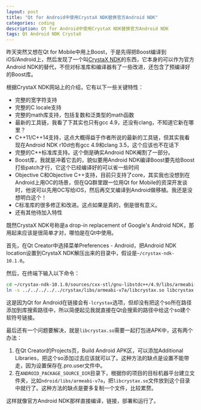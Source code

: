 ```yaml
---
layout: post
title: "Qt for Android中使用CrystaX NDK替换官方Android NDK"
categories: coding
description: Qt for Android中使用CrystaX NDK替换官方Android NDK
tags: Qt Android NDK CrystaX
---
```

昨天突然又想在Qt for Mobile中用上Boost，于是先得把Boost编译到iOS/Android上，然后发现了一个叫[CrystaX NDK](https://www.crystax.net/en/android/ndk)的东西，它本身的可以作为官方Android NDK的替代，不但对标准库和编译器有了一些改进，还包含了预编译好的Boost库。

根据CrystaX NDK网站上的介绍，它有以下一些关键特性：

- 完整的宽字符支持
- 完整的C locale支持
- 完整的math库支持，包括复数和泛类型的math函数
- 最新的工具链，我看了下其实也只有gcc 4.9，还没有clang，不知道它新在哪里？
- C++11/C++14支持，这点大概得益于作者所说的最新的工具链，但其实我看现在Android NDK r10d也有gcc 4.9和clang 3.5，这个应该也不在话下
- 完整的C++标准库支持。这个倒是确实Android NDK阉割了一部分。
- Boost库，我就是冲着它去的，貌似要用Android NDK编译Boost要先给Boost打些patch才行，它这个已经编译好的可以省一些时间
- Objective C和Objective C++支持，目前只支持了core，其实我也没想到在Android上用OC的场景，但在QQ群里跟一位用Qt for Mobile的资深开发谈时，他说可以先用OC写给iOS，然后再交叉编译到Android做移植。我还是没想明白这个！
- C标准库的很多修正和改进。这点如果是真的，倒是很有意义。
- 还有其他待加入特性

既然CrystaX NDK号称是a drop-in replacement of Google's Android NDK，那用起来应该是很简单才对，哪怕是在Qt中使用。

首先，在Qt Creator中选择菜单Preferences - Android，把Android NDK location设置到CrystaX NDK解压出来的目录中，假设是`~/crystax-ndk-10.1.0`。

然后，在终端下输入以下命令：

```bash
cd ~/crystax-ndk-10.1.0/sources/cxx-stl/gnu-libstdc++/4.9/libs/armeabi-v7a
ln -s ../../../../../crystax/libs/armeabi-v7a/libcrystax.so libcrystax.so
```

这是因为Qt for Android在链接会有`-lcrystax`选项，但却没有把这个so所在路径添加到库搜索路径中，所以简便起见我就直接在Qt会搜索的路径中给这个so建个软符号链接。

最后还有一个问题要解决，就是`libcrystax.so`需要一起打包进APK中，这有两个办法：

1. 在Qt Creator的Projects页，Build Android APK区，可以添加Additional Libraries，把这个so添加过去应该就可以了。这种方法的缺点是设置不能带走，因为设置保存在.pro.user文件中。
2. 在`ANDROID_PACKAGE_SOURCE_DIR`目录下，根据你的项目的目标机器平台建立文件夹，比如`ndroid/libs/armeabi-v7a`，把`libcrystax.so`文件放到这个目录中就行了。这种方法的缺点是要多复制一个文件，比较累赘。

这样就像官方Android NDK那样直接编译，链接，部署和运行了。